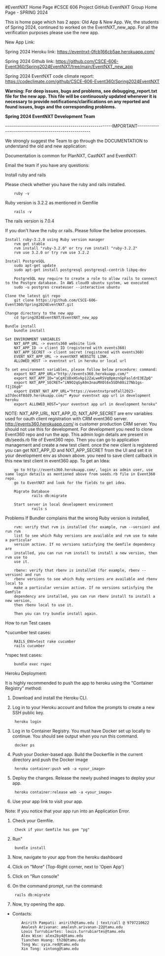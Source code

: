 #EventNXT Home Page
#CSCE 606 Project GitHub EventNXT Group Home Page - SPRING 2024

This is home page which has 2 apps: Old App & New App.
We, the students of Spring 2024, continued to worked on the EventNXT_new_app. For all the verification purposes please use the new app.

New App Link:

Spring 2024 Heroku link: https://eventnxt-0fcb166cb5ae.herokuapp.com/

Spring 2024 Github link: https://github.com/CSCE-606-Event360/Spring2024EventNXT/tree/main/EventNXT_new_app

Spring 2024 EventNXT code climate report: https://codeclimate.com/github/CSCE-606-Event360/Spring2024EventNXT

**Warning: For deep issues, bugs and problems, see debugging_report.txt file for the new app. This file will be continuously updated
whenever it is necessary to provide notifications/clarifications on any reported and found issues, bugs and the corresponding problems.**


**Spring 2024 EventNXT Development Team**


------------------------------------------------------IMPORTANT------------------------------------------------------

We strongly suggest the Team to go through the DOCUMENTATION to understand the old and new application:

Documentation is common for PlanNXT, CastNXT and EventNXT:

Email the team if you have any questions:

Install ruby and rails

Please check whether you have the ruby and rails installed.

        ruby -v

Ruby version is 3.2.2 as mentioned in Gemfile

        rails -v

The rails version is 7.0.4

If you don't have the ruby or rails. Please follow the below processes.

    Install ruby-3.2.0 using Ruby version manager
        rvm get stable
        rvm install "ruby-3.2.0" or try rvm install "ruby-3.2.2"
        rvm use 3.2.0 or try rvm use 3.2.2

    Install PostgreSQL
        sudo apt-get update
        sudo apt-get install postgresql postgresql-contrib libpq-dev
        
        PostgreSQL may require to create a role to allow rails to connect to the Postgre database. In AWS cloud9 ubuntu system, we executed 
        sudo -u postgres createuser --interactive ubuntu

    Clone the latest git repo
        git clone https://github.com/CSCE-606-Event360/Spring2024EventNXT.git

    Change directory to the new app
        cd Spring2024EventNXT/EventNXT_new_app

    Bundle install
        bundle install

    Set ENVIRONMENT VARIABLES
        NXT_APP_URL -> events360 website link
        NXT_APP_ID -> client ID (registered with events360)
        NXT_APP_SECRET -> client secret (registered with events360)
        EVENT_NXT_APP_URL -> eventNXT WEBSITE LINK.
        ALLOWED_HOST -> eventnxt url in heroku or local url

    To set environment variables, please follow below procedure: command:
        export NXT_APP_URL="http://events360.herokuapp.com/"
        export NXT_APP_ID="aCgXCUDxHSvkp12ZaLweRSVq0pmznGpFasldrE3EZpQ"
        export NXT_APP_SECRET="iN9O2qGyA9n3nauMXOl6x5SDh08i27Nb1gs-fIjI6g0"
        export EVENT_NXT_APP_URL="https://eventnxtprodfall2023-a37dec4f8dd9.herokuapp.com/" #your eventnxt app url in development heroku
        export ALLOWED_HOST="your eventnxt app url in development heroku"

NOTE: NXT_APP_URL, NXT_APP_ID, NXT_APP_SECRET are env variables used for oauth client registration with CRM event360 server. http://events360.herokuapp.com/ is customer production CRM server. You should not use this for development. For development you need to clone Event360 repo and run the app. This admin login details are present in db/seeds.rb file of Event360 repo. Then you can go to application management and create a new test client. once the new client is registered you can get NXT_APP_ID and NXT_APP_SECRET from the UI and set it in your development env as shown above. you need to save client callback in this new test client in event360 app. To get an Idea:

        go to http://events360.herokuapp.com/, login as admin user, use same login details as mentioned above from seeds.rb file in Event360 repo.
        go to EventNXT and look for the fields to get idea.
        
        Migrate Database
                rails db:migrate
        
        Start server in local development environment
                rails s

Problems
If Bundler complains that the wrong Ruby version is installed,
    
        rvm: verify that rvm is installed (for example, rvm --version) and run rvm         
        list to see which Ruby versions are available and rvm use to make a particular     
        version active. If no versions satisfying the Gemfile dependency are               
        installed, you can run rvm install to install a new version, then rvm use to       
        use it.
        
        rbenv: verify that rbenv is installed (for example, rbenv --version) and run       
        rbenv versions to see which Ruby versions are available and rbenv local to         
        make a particular version active. If no versions satisfying the Gemfile            
        dependency are installed, you can run rbenv install to install a new version,      
        then rbenv local to use it.
        
        Then you can try bundle install again.

How to run Test cases

*cucumber test cases:

        RAILS_ENV=test rake cucumber
        rails cucumber

*rspec test cases:
        
        bundle exec rspec

Heroku Deployment:

It is highly recommended to push the app to heroku using the "Container Registry" method:

1. Download and install the Heroku CLI.

2. Log in to your Heroku account and follow the prompts to create a new SSH public key.

        heroku login

4. Log in to Container Registry. You must have Docker set up locally to continue. You should see output when you run this command.

        docker ps

5. Push your Docker-based app. Build the Dockerfile in the current directory and push the Docker image

        heroku container:push web -a <your_image>

6. Deploy the changes. Release the newly pushed images to deploy your app.

        heroku container:release web -a <your_image> 
   
7. Use your app link to visit your app.

Note: If you notice that your app run into an Application Error.

1. Check your Gemfile.

        Check if your Gemfile has gem "pg"

2. Run"

        bundle install

4. Now, navigate to your app from the heroku dashboard

5. Click on "More" (Top-Right corner, next to 'Open App')

6. Click on "Run console"

7. On the command prompt, run the command:

        rails db:migrate

8. Now, try opening the app.

- Contacts:

          Anirith Pampati: anirith@tamu.edu | text/call @ 9797210622
          Amalesh Arivanan: amalesh.arivanan-22@tamu.edu
          Louis Turrubiartes: louis.turrubiartes@tamu.edu
          Alex Wise: alex2by4@tamu.edu
          Tianchen Huang: th20@tamu.edu
          Tong Wu: syca.red@tamu.edu
          Xin Tong: xintong@tamu.edu
  
